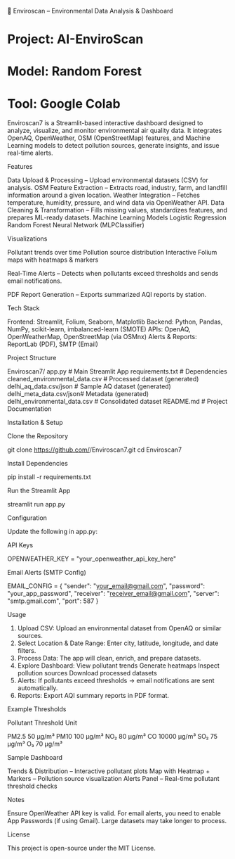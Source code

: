 🌱 Enviroscan – Environmental Data Analysis & Dashboard
# Project: AI-EnviroScan
# Model: Random Forest
# Tool: Google Colab

Enviroscan7 is a Streamlit-based interactive dashboard designed to analyze, visualize, and monitor environmental air quality data.
It integrates OpenAQ, OpenWeather, OSM (OpenStreetMap) features, and Machine Learning models to detect pollution sources, generate insights, and issue real-time alerts.

Features

Data Upload & Processing – Upload environmental datasets (CSV) for analysis.
OSM Feature Extraction – Extracts road, industry, farm, and landfill information around a given location.
Weather Integration – Fetches temperature, humidity, pressure, and wind data via OpenWeather API.
Data Cleaning & Transformation – Fills missing values, standardizes features, and prepares ML-ready datasets.
Machine Learning Models
    Logistic Regression
    Random Forest
    Neural Network (MLPClassifier)

Visualizations

Pollutant trends over time
Pollution source distribution
Interactive Folium maps with heatmaps & markers


Real-Time Alerts – Detects when pollutants exceed thresholds and sends email notifications.

PDF Report Generation – Exports summarized AQI reports by station.


Tech Stack

Frontend: Streamlit, Folium, Seaborn, Matplotlib
Backend: Python, Pandas, NumPy, scikit-learn, imbalanced-learn (SMOTE)
APIs: OpenAQ, OpenWeatherMap, OpenStreetMap (via OSMnx)
Alerts & Reports: ReportLab (PDF), SMTP (Email)


Project Structure

Enviroscan7/
app.py                  # Main Streamlit App
requirements.txt        # Dependencies
cleaned_environmental_data.csv  # Processed dataset (generated)
delhi_aq_data.csv/json  # Sample AQ dataset (generated)
delhi_meta_data.csv/json# Metadata (generated)
delhi_environmental_data.csv    # Consolidated dataset
README.md               # Project Documentation


Installation & Setup

Clone the Repository

git clone https://github.com/<your-username>/Enviroscan7.git
cd Enviroscan7

Install Dependencies

pip install -r requirements.txt

Run the Streamlit App

streamlit run app.py


Configuration

Update the following in app.py:

API Keys

OPENWEATHER_KEY = "your_openweather_api_key_here"


Email Alerts (SMTP Config)


EMAIL_CONFIG = {
    "sender": "your_email@gmail.com",
    "password": "your_app_password",
    "receiver": "receiver_email@gmail.com",
    "server": "smtp.gmail.com",
    "port": 587
}


Usage

1. Upload CSV: Upload an environmental dataset from OpenAQ or similar sources.
2. Select Location & Date Range: Enter city, latitude, longitude, and date filters.
3. Process Data: The app will clean, enrich, and prepare datasets.
4. Explore Dashboard:
       View pollutant trends
       Generate heatmaps
       Inspect pollution sources
       Download processed datasets
5. Alerts: If pollutants exceed thresholds → email notifications are sent automatically.
6. Reports: Export AQI summary reports in PDF format.


Example Thresholds

Pollutant	Threshold	Unit

PM2.5	50	µg/m³
PM10	100	µg/m³
NO₂	80	µg/m³
CO	10000	µg/m³
SO₂	75	µg/m³
O₃	70	µg/m³


Sample Dashboard

Trends & Distribution – Interactive pollutant plots
Map with Heatmap + Markers – Pollution source visualization
Alerts Panel – Real-time pollutant threshold checks



Notes

Ensure OpenWeather API key is valid.
For email alerts, you need to enable App Passwords (if using Gmail).
Large datasets may take longer to process.



License

This project is open-source under the MIT License.
